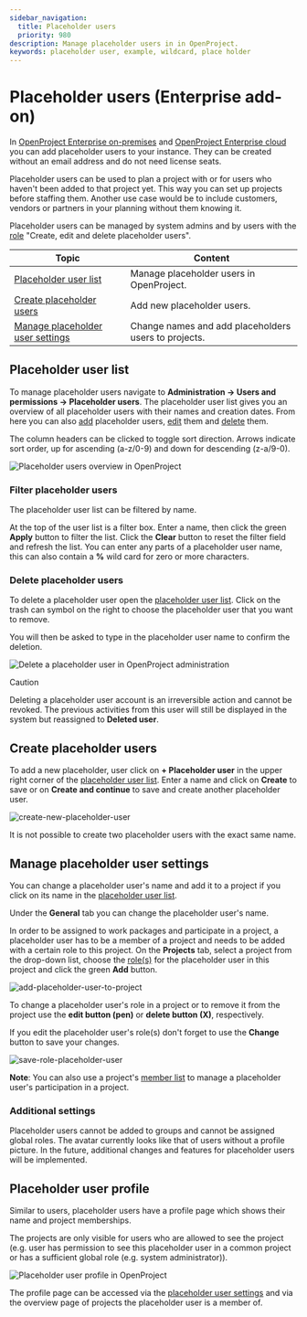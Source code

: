 ```yaml
---
sidebar_navigation:
  title: Placeholder users
  priority: 980
description: Manage placeholder users in in OpenProject.
keywords: placeholder user, example, wildcard, place holder
---
```


# Placeholder users (Enterprise add-on)

In [OpenProject Enterprise on-premises](https://www.openproject.org/enterprise-edition/) and [OpenProject Enterprise cloud](https://www.openproject.org/enterprise-edition/#hosting-options) you can add placeholder users to your instance. They can be created without an email address and do not need license seats.

Placeholder users can be used to plan a project with or for users who haven't been added to that project yet. This way you can set up projects before staffing them.
Another use case would be to include customers, vendors or partners in your planning without them knowing it.

Placeholder users can be managed by system admins and by users with the [role](../roles-permissions/#global-role) "Create, edit and delete placeholder users".

| Topic                                                                 | Content                                              |
|-----------------------------------------------------------------------|------------------------------------------------------|
| [Placeholder user list](#placeholder-user-list)                       | Manage placeholder users in OpenProject.             |
| [Create placeholder users](#create-placeholder-users)                 | Add new placeholder users.                           |
| [Manage placeholder user settings](#manage-placeholder-user-settings) | Change names and add placeholders users to projects. |

## Placeholder user list

To manage placeholder users navigate to **Administration -> Users and permissions -> Placeholder users**. The placeholder user list gives you an overview of all placeholder users with their names and creation dates. From here you can also [add](#create-placeholder-users) placeholder users, [edit](#manage-placeholder-user-settings) them and [delete](#delete-placeholder-users) them.

The column headers can be clicked to toggle sort direction. Arrows indicate sort order, up for ascending (a-z/0-9) and down for descending (z-a/9-0).

![Placeholder users overview in OpenProject](openrpoject_system_guide_placeholder_users.png)

### Filter placeholder users

The placeholder user list can be filtered by name.

At the top of the user list is a filter box. Enter a name, then click the green **Apply** button to filter the list. Click the **Clear** button to reset the filter field and refresh the list.
You can enter any parts of a placeholder user name, this can also contain a **%** wild card for zero or more characters.

### Delete placeholder users

To delete a placeholder user open the [placeholder user list](#placeholder-user-list). Click on the trash can symbol on the right to choose the placeholder user that you want to remove.

You will then be asked to type in the placeholder user name to confirm the deletion.

![Delete a placeholder user in OpenProject administration](openproject_system_guide_delete_placeholder_user.png)

> [!CAUTION]
> Deleting a placeholder user account is an irreversible action and cannot be revoked. The previous activities from this user will still be displayed in the system but reassigned to **Deleted user**.

## Create placeholder users

To add a new placeholder, user click on **+ Placeholder user** in the upper right corner of the [placeholder user list](#placeholder-user-list).
Enter a name and click on **Create** to save or on **Create and continue** to save and create another placeholder user.

![create-new-placeholder-user](openrpoject_system_guide_new_placeholder_user.png)

It is not possible to create two placeholder users with the exact same name.

## Manage placeholder user settings

You can change a placeholder user's name and add it to a project if you click on its name in the [placeholder user list](#placeholder-user-list).

Under the **General** tab you can change the placeholder user's name.

In order to be assigned to work packages and participate in a project, a placeholder user has to be a member of a project and needs to be added with a certain role to this project.
On the **Projects** tab, select a project from the drop-down list, choose the [role(s)](../roles-permissions) for the placeholder user in this project and click the green **Add** button.

![add-placeholder-user-to-project](openproject-system-guide-ph-user-new-project.png)

To change a placeholder user's role in a project or to remove it from the project use the **edit button (pen)** or **delete button (X)**, respectively.

If you edit the placeholder user's role(s) don't forget to use the **Change** button to save your changes.

![save-role-placeholder-user](open_project_user_guide_change_project.png)

**Note**: You can also use a project's [member list](../../../user-guide/members) to manage a placeholder user's participation in a project.

### Additional settings

Placeholder users cannot be added to groups and cannot be assigned global roles. The avatar currently looks like that of users without a profile picture.
In the future, additional changes and features for placeholder users will be implemented.

## Placeholder user profile

Similar to users, placeholder users have a profile page which shows their name and project memberships.

The projects are only visible for users who are allowed to see the project (e.g. user has permission to see this placeholder user in a common project or has a sufficient global role (e.g. system administrator)).

![Placeholder user profile in OpenProject](openrpoject_system_guide_placeholder_users_profile.png)

The profile page can be accessed via the [placeholder user settings](#manage-placeholder-user-settings) and via the overview page of projects the placeholder user is a member of.
